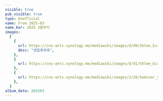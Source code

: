 ```yaml
---
visible: true
pub_visible: true
type: Unofficial
name: From 2025-03
name_kor: 2025 3월부터
images:
  [
    {
      url: https://cnu-ants.synology.me/mediawiki/images/d/d9/Shlee_birthday_photoby_shl.jpeg,
      desc: "생일축하축",
    },
    {
      url: https://cnu-ants.synology.me/mediawiki/images/d/d1/Shlee_birthdat_photoby_syb.jpeg,
    },
    {
      url: https://cnu-ants.synology.me/mediawiki/images/2/28/Seminar_yujin.jpeg,
    },
  ]
album_date: 202503
---
```

